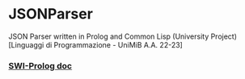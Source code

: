 # JSONParser
JSON Parser written in Prolog and Common Lisp (University Project) [Linguaggi di Programmazione - UniMiB A.A. 22-23] 

### [SWI-Prolog doc](https://www.swi-prolog.org/pldoc/doc_for?object=root)
